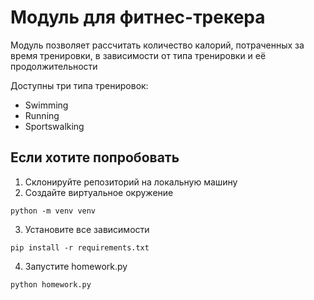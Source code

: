 # Модуль для фитнес-трекера

Модуль позволяет рассчитать количество калорий, потраченных за время тренировки, в зависимости от типа тренировки и её продолжительности

Доступны три типа тренировок:

- Swimming
- Running
- Sportswalking

## Если хотите попробовать

1. Склонируйте репозиторий на локальную машину
2. Создайте виртуальное окружение
```
python -m venv venv
```
3. Установите все зависимости
```
pip install -r requirements.txt
```
4. Запустите homework.py
```
python homework.py
```
